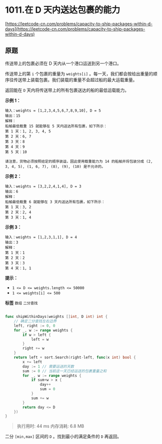 # 1011.在 D 天内送达包裹的能力
[https://leetcode-cn.com/problems/capacity-to-ship-packages-within-d-days](https://leetcode-cn.com/problems/capacity-to-ship-packages-within-d-days) 
## 原题
传送带上的包裹必须在 D 天内从一个港口运送到另一个港口。

传送带上的第 `i` 个包裹的重量为 `weights[i]` 。每一天，我们都会按给出重量的顺序往传送带上装载包裹。我们装载的重量不会超过船的最大运载重量。

返回能在 `D` 天内将传送带上的所有包裹送达的船的最低运载能力。

 

 **示例 1：** 

```
输入：weights = [1,2,3,4,5,6,7,8,9,10], D = 5
输出：15
解释：
船舶最低载重 15 就能够在 5 天内送达所有包裹，如下所示：
第 1 天：1, 2, 3, 4, 5
第 2 天：6, 7
第 3 天：8
第 4 天：9
第 5 天：10

请注意，货物必须按照给定的顺序装运，因此使用载重能力为 14 的船舶并将包装分成 (2, 3, 4, 5), (1, 6, 7), (8), (9), (10) 是不允许的。 

```
 **示例 2：** 

```
输入：weights = [3,2,2,4,1,4], D = 3
输出：6
解释：
船舶最低载重 6 就能够在 3 天内送达所有包裹，如下所示：
第 1 天：3, 2
第 2 天：2, 4
第 3 天：1, 4

```
 **示例 3：** 

```
输入：weights = [1,2,3,1,1], D = 4
输出：3
解释：
第 1 天：1
第 2 天：2
第 3 天：3
第 4 天：1, 1

```
 

 **提示：** 
-  `1 <= D <= weights.length <= 50000` 
-  `1 <= weights[i] <= 500` 
 
**标签**
`数组` `二分查找` 


## 
```go
func shipWithinDays(weights []int, D int) int {
	// 确定二分查找左右边界
	left, right := 0, 0
	for _, w := range weights {
		if w > left {
			left = w
		}
		right += w
	}
	return left + sort.Search(right-left, func(x int) bool {
		x += left
		day := 1 // 需要运送的天数
		sum := 0 // 当前这一天已经运送的包裹重量之和
		for _, w := range weights {
			if sum+w > x {
				day++
				sum = 0
			}
			sum += w
		}
		return day <= D
	})
}

```
>执行用时: 44 ms
内存消耗: 6.8 MB

二分 `[min,max]` 区间的 `D` 。找到最小的满足条件的 `D` 再返回。
